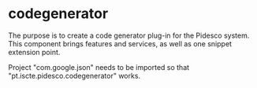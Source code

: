 # codegenerator
The purpose is to create a code generator plug-in for the Pidesco system. This component brings features and services, as well as one snippet extension point.

Project "com.google.json" needs to be imported so that "pt.iscte.pidesco.codegenerator" works.
